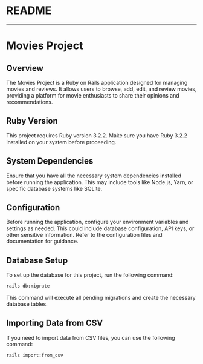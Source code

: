 # README
---

# Movies Project

## Overview

The Movies Project is a Ruby on Rails application designed for managing movies and reviews. It allows users to browse, add, edit, and review movies, providing a platform for movie enthusiasts to share their opinions and recommendations.

## Ruby Version

This project requires Ruby version 3.2.2. Make sure you have Ruby 3.2.2 installed on your system before proceeding.

## System Dependencies

Ensure that you have all the necessary system dependencies installed before running the application. This may include tools like Node.js, Yarn, or specific database systems like SQLite.

## Configuration

Before running the application, configure your environment variables and settings as needed. This could include database configuration, API keys, or other sensitive information. Refer to the configuration files and documentation for guidance.

## Database Setup

To set up the database for this project, run the following command:

```bash
rails db:migrate
```

This command will execute all pending migrations and create the necessary database tables.

## Importing Data from CSV

If you need to import data from CSV files, you can use the following command:

```bash
rails import:from_csv
```


